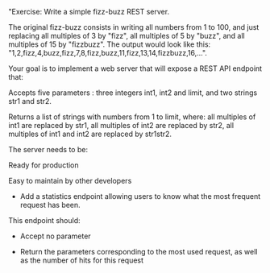 "Exercise: Write a simple fizz-buzz REST server. 

The original fizz-buzz consists in writing all numbers from 1 to 100, and just replacing all multiples of 3 by "fizz", all multiples of 5 by "buzz", and all multiples of 15 by "fizzbuzz". The output would look like this: "1,2,fizz,4,buzz,fizz,7,8,fizz,buzz,11,fizz,13,14,fizzbuzz,16,...".

 

Your goal is to implement a web server that will expose a REST API endpoint that: 

Accepts five parameters : three integers int1, int2 and limit, and two strings str1 and str2.

Returns a list of strings with numbers from 1 to limit, where: all multiples of int1 are replaced by str1, all multiples of int2 are replaced by str2, all multiples of int1 and int2 are replaced by str1str2.

 

The server needs to be:

Ready for production

Easy to maintain by other developers

- Add a statistics endpoint allowing users to know what the most frequent request has been. 

This endpoint should:

- Accept no parameter

- Return the parameters corresponding to the most used request, as well as the number of hits for this request
